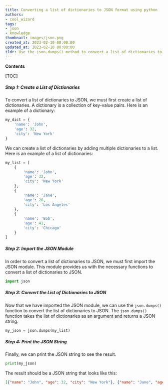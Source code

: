 ```yaml
---
title: Converting a list of dictionaries to JSON format using python
authors:
- cool_wizard
tags:
- json
- knowledge
thumbnail: images/json.png
created_at: 2023-02-10 00:00:00
updated_at: 2023-02-10 00:00:00
tldr: Use the json.dumps() method to convert a list of dictionaries to JSON.
---
```


**Contents**

[TOC]

##### Step 1: Create a List of Dictionaries

To convert a list of dictionaries to JSON, we must first create a list of dictionaries. A dictionary is a collection of key-value pairs. Here is an example of a dictionary:

```python
my_dict = {
    'name': 'John',
    'age': 32,
    'city': 'New York'
}
```

We can create a list of dictionaries by adding multiple dictionaries to a list. Here is an example of a list of dictionaries:

```python
my_list = [
    {
        'name': 'John',
        'age': 32,
        'city': 'New York'
    },
    {
        'name': 'Jane',
        'age': 28,
        'city': 'Los Angeles'
    },
    {
        'name': 'Bob',
        'age': 41,
        'city': 'Chicago'
    }
]
```

##### Step 2: Import the JSON Module

In order to convert a list of dictionaries to JSON, we must first import the JSON module. This module provides us with the necessary functions to convert a list of dictionaries to JSON.

```python
import json
```

##### Step 3: Convert the List of Dictionaries to JSON

Now that we have imported the JSON module, we can use the `json.dumps()` function to convert the list of dictionaries to JSON. The `json.dumps()` function takes the list of dictionaries as an argument and returns a JSON string.

```python
my_json = json.dumps(my_list)
```

##### Step 4: Print the JSON String

Finally, we can print the JSON string to see the result.

```python
print(my_json)
```

The result should be a JSON string that looks like this:

```json
[{"name": "John", "age": 32, "city": "New York"}, {"name": "Jane", "age": 28, "city": "Los Angeles"}, {"name": "Bob", "age": 41, "city": "Chicago"}]
```
